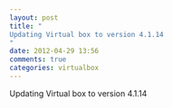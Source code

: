 ```yaml
---
layout: post
title: "
Updating Virtual box to version 4.1.14
"
date: 2012-04-29 13:56
comments: true
categories: virtualbox
---
```


Updating Virtual box to version 4.1.14

